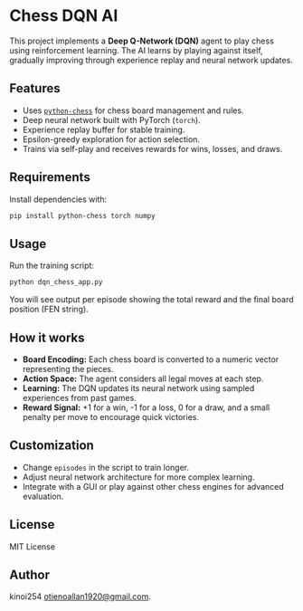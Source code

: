 # Chess DQN AI

This project implements a **Deep Q-Network (DQN)** agent to play chess using reinforcement learning. The AI learns by playing against itself, gradually improving through experience replay and neural network updates.

## Features

- Uses [`python-chess`](https://python-chess.readthedocs.io/) for chess board management and rules.
- Deep neural network built with PyTorch (`torch`).
- Experience replay buffer for stable training.
- Epsilon-greedy exploration for action selection.
- Trains via self-play and receives rewards for wins, losses, and draws.

## Requirements

Install dependencies with:

```bash
pip install python-chess torch numpy
```

## Usage

Run the training script:

```bash
python dqn_chess_app.py
```

You will see output per episode showing the total reward and the final board position (FEN string).

## How it works

- **Board Encoding:** Each chess board is converted to a numeric vector representing the pieces.
- **Action Space:** The agent considers all legal moves at each step.
- **Learning:** The DQN updates its neural network using sampled experiences from past games.
- **Reward Signal:** +1 for a win, -1 for a loss, 0 for a draw, and a small penalty per move to encourage quick victories.

## Customization

- Change `episodes` in the script to train longer.
- Adjust neural network architecture for more complex learning.
- Integrate with a GUI or play against other chess engines for advanced evaluation.

## License

MIT License

## Author

kinoi254
otienoallan1920@gmail.com.
